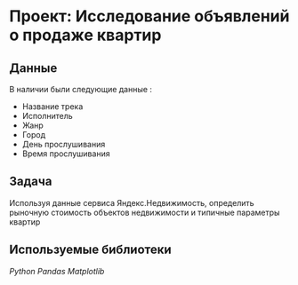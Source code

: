 # Проект: Исследование объявлений о продаже квартир


## Данные

В наличии были следующие данные :
- Название трека
- Исполнитель
- Жанр
- Город
- День прослушивания
- Время прослушивания

## Задача

Используя данные сервиса Яндекс.Недвижимость, определить рыночную стоимость объектов недвижимости и типичные параметры квартир

## Используемые библиотеки
*Python* *Pandas* *Matplotlib* 

